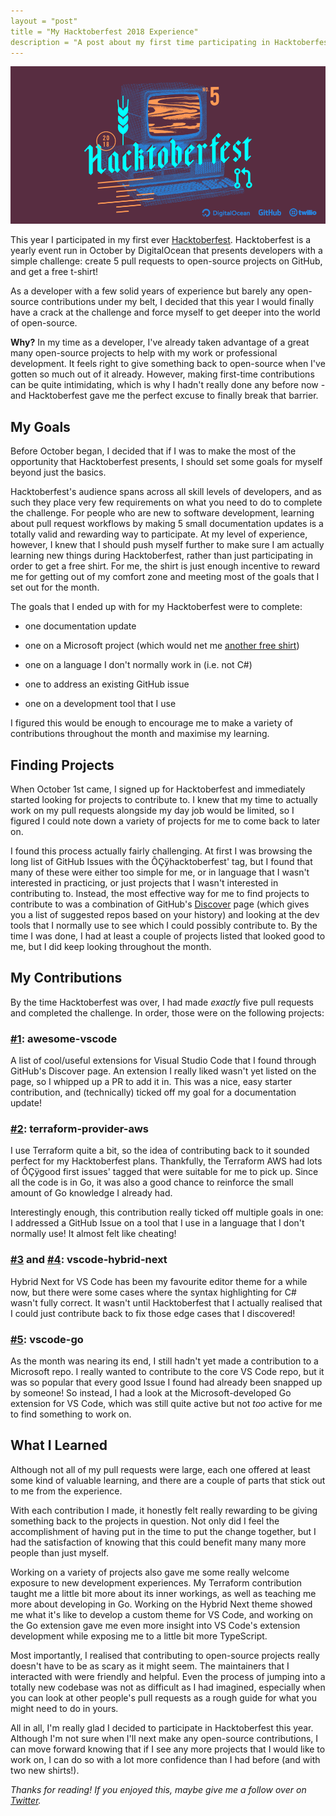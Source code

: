```yaml
---
layout = "post"
title = "My Hacktoberfest 2018 Experience"
description = "A post about my first time participating in Hacktoberfest."
---
```


![](/assets/images/hacktoberfest/logo.png)

This year I participated in my first ever [Hacktoberfest](https://hacktoberfest.digitalocean.com/). Hacktoberfest is a yearly event run in October by DigitalOcean that presents developers with a simple challenge: create 5 pull requests to open-source projects on GitHub, and get a free t-shirt!

As a developer with a few solid years of experience but barely any open-source contributions under my belt, I decided that this year I would finally have a crack at the challenge and force myself to get deeper into the world of open-source.

**Why?** In my time as a developer, I've already taken advantage of a great many open-source projects to help with my work or professional development. It feels right to give something back to open-source when I've gotten so much out of it already. However, making first-time contributions can be quite intimidating, which is why I hadn't really done any before now - and Hacktoberfest gave me the perfect excuse to finally break that barrier.

## My Goals

Before October began, I decided that if I was to make the most of the opportunity that Hacktoberfest presents, I should set some goals for myself beyond just the basics.

Hacktoberfest's audience spans across all skill levels of developers, and as such they place very few requirements on what you need to do to complete the challenge. For people who are new to software development, learning about pull request workflows by making 5 small documentation updates is a totally valid and rewarding way to participate. At my level of experience, however, I knew that I should push myself further to make sure I am actually learning new things during Hacktoberfest, rather than just participating in order to get a free shirt. For me, the shirt is just enough incentive to reward me for getting out of my comfort zone and meeting most of the goals that I set out for the month.

The goals that I ended up with for my Hacktoberfest were to complete:

* one documentation update

* one on a Microsoft project (which would net me [another free shirt](https://open.microsoft.com/2018/09/30/join-hacktoberfest-2018-celebration-microsoft/))

* one on a language I don't normally work in (i.e. not C#)

* one to address an existing GitHub issue

* one on a development tool that I use

I figured this would be enough to encourage me to make a variety of contributions throughout the month and maximise my learning.

## Finding Projects

When October 1st came, I signed up for Hacktoberfest and immediately started looking for projects to contribute to. I knew that my time to actually work on my pull requests alongside my day job would be limited, so I figured I could note down a variety of projects for me to come back to later on.

I found this process actually fairly challenging. At first I was browsing the long list of GitHub Issues with the ÔÇÿhacktoberfest' tag, but I found that many of these were either too simple for me, or in language that I wasn't interested in practicing, or just projects that I wasn't interested in contributing to. Instead, the most effective way for me to find projects to contribute to was a combination of GitHub's [Discover](https://github.com/discover) page (which gives you a list of suggested repos based on your history) and looking at the dev tools that I normally use to see which I could possibly contribute to. By the time I was done, I had at least a couple of projects listed that looked good to me, but I did keep looking throughout the month.

## My Contributions

By the time Hacktoberfest was over, I had made *exactly* five pull requests and completed the challenge. In order, those were on the following projects:

### [#1](https://github.com/viatsko/awesome-vscode/pull/145): awesome-vscode

A list of cool/useful extensions for Visual Studio Code that I found through GitHub's Discover page. An extension I really liked wasn't yet listed on the page, so I whipped up a PR to add it in. This was a nice, easy starter contribution, and (technically) ticked off my goal for a documentation update!

### [#2](https://github.com/terraform-providers/terraform-provider-aws/pull/6103): terraform-provider-aws

I use Terraform quite a bit, so the idea of contributing back to it sounded perfect for my Hacktoberfest plans. Thankfully, the Terraform AWS had lots of ÔÇÿgood first issues' tagged that were suitable for me to pick up. Since all the code is in Go, it was also a good chance to reinforce the small amount of Go knowledge I already had.

Interestingly enough, this contribution really ticked off multiple goals in one: I addressed a GitHub Issue on a tool that I use in a language that I don't normally use! It almost felt like cheating!

### [#3](https://github.com/wyze/vscode-hybrid-next/pull/3) and [#4](https://github.com/wyze/vscode-hybrid-next/pull/5): vscode-hybrid-next

Hybrid Next for VS Code has been my favourite editor theme for a while now, but there were some cases where the syntax highlighting for C# wasn't fully correct. It wasn't until Hacktoberfest that I actually realised that I could just contribute back to fix those edge cases that I discovered!

### [#5](https://github.com/Microsoft/vscode-go/pull/2051): vscode-go

As the month was nearing its end, I still hadn't yet made a contribution to a Microsoft repo. I really wanted to contribute to the core VS Code repo, but it was so popular that every good Issue I found had already been snapped up by someone! So instead, I had a look at the Microsoft-developed Go extension for VS Code, which was still quite active but not *too* active for me to find something to work on.

## What I Learned

Although not all of my pull requests were large, each one offered at least some kind of valuable learning, and there are a couple of parts that stick out to me from the experience.

With each contribution I made, it honestly felt really rewarding to be giving something back to the projects in question. Not only did I feel the accomplishment of having put in the time to put the change together, but I had the satisfaction of knowing that this could benefit many many more people than just myself.

Working on a variety of projects also gave me some really welcome exposure to new development experiences. My Terraform contribution taught me a little bit more about its inner workings, as well as teaching me more about developing in Go. Working on the Hybrid Next theme showed me what it's like to develop a custom theme for VS Code, and working on the Go extension gave me even more insight into VS Code's extension development while exposing me to a little bit more TypeScript.

Most importantly, I realised that contributing to open-source projects really doesn't have to be as scary as it might seem. The maintainers that I interacted with were friendly and helpful. Even the process of jumping into a totally new codebase was not as difficult as I had imagined, especially when you can look at other people's pull requests as a rough guide for what you might need to do in yours.

All in all, I'm really glad I decided to participate in Hacktoberfest this year. Although I'm not sure when I'll next make any open-source contributions, I can move forward knowing that if I see any more projects that I would like to work on, I can do so with a lot more confidence than I had before (and with two new shirts!).

*Thanks for reading! If you enjoyed this, maybe give me a follow over on [Twitter](https://twitter.com/chrislewisdev).*
